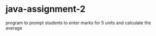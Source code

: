 # java-assignment-2
program to prompt students to enter marks for 5 units and calculate the average
